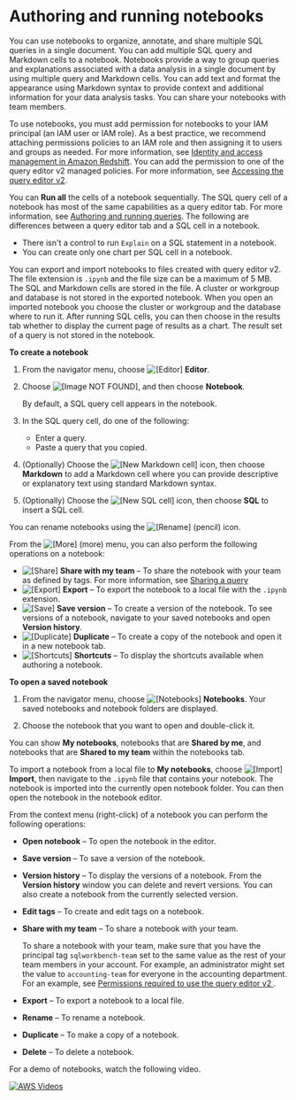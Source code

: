 # Authoring and running notebooks<a name="query-editor-v2-notebooks"></a>

You can use notebooks to organize, annotate, and share multiple SQL queries in a single document\. You can add multiple SQL query and Markdown cells to a notebook\. Notebooks provide a way to group queries and explanations associated with a data analysis in a single document by using multiple query and Markdown cells\. You can add text and format the appearance using Markdown syntax to provide context and additional information for your data analysis tasks\. You can share your notebooks with team members\.

To use notebooks, you must add permission for notebooks to your IAM principal \(an IAM user or IAM role\)\. As a best practice, we recommend attaching permissions policies to an IAM role and then assigning it to users and groups as needed\. For more information, see [Identity and access management in Amazon Redshift](https://docs.aws.amazon.com/redshift/latest/mgmt/redshift-iam-authentication-access-control.html)\. You can add the permission to one of the query editor v2 managed policies\. For more information, see [Accessing the query editor v2](query-editor-v2-getting-started.md#query-editor-v2-configure)\.

You can **Run all** the cells of a notebook sequentially\. The SQL query cell of a notebook has most of the same capabilities as a query editor tab\. For more information, see [Authoring and running queries](query-editor-v2-query-run.md)\. The following are differences between a query editor tab and a SQL cell in a notebook\.
+ There isn't a control to run `Explain` on a SQL statement in a notebook\.
+ You can create only one chart per SQL cell in a notebook\.

You can export and import notebooks to files created with query editor v2\. The file extension is `.ipynb` and the file size can be a maximum of 5 MB\. The SQL and Markdown cells are stored in the file\. A cluster or workgroup and database is not stored in the exported notebook\. When you open an imported notebook you choose the cluster or workgroup and the database where to run it\. After running SQL cells, you can then choose in the results tab whether to display the current page of results as a chart\. The result set of a query is not stored in the notebook\.

**To create a notebook**

1. From the navigator menu, choose ![\[Editor\]](http://docs.aws.amazon.com/redshift/latest/mgmt/images/qev2-align-left.png) **Editor**\.

1. Choose ![\[Image NOT FOUND\]](http://docs.aws.amazon.com/redshift/latest/mgmt/images/add-plus.png), and then choose **Notebook**\.

   By default, a SQL query cell appears in the notebook\.

1. In the SQL query cell, do one of the following:
   + Enter a query\.
   + Paste a query that you copied\.

1. \(Optionally\) Choose the ![\[New Markdown cell\]](http://docs.aws.amazon.com/redshift/latest/mgmt/images/add-plus.png) icon, then choose **Markdown** to add a Markdown cell where you can provide descriptive or explanatory text using standard Markdown syntax\. 

1. \(Optionally\) Choose the ![\[New SQL cell\]](http://docs.aws.amazon.com/redshift/latest/mgmt/images/add-plus.png) icon, then choose **SQL** to insert a SQL cell\. 

You can rename notebooks using the ![\[Rename\]](http://docs.aws.amazon.com/redshift/latest/mgmt/images/qev2-edit.png) \(pencil\) icon\.

From the ![\[More\]](http://docs.aws.amazon.com/redshift/latest/mgmt/images/qev2-more.png) \(more\) menu, you can also perform the following operations on a notebook:
+ ![\[Share\]](http://docs.aws.amazon.com/redshift/latest/mgmt/images/qev2-share.png) **Share with my team** – To share the notebook with your team as defined by tags\. For more information, see [Sharing a query](query-editor-v2-team.md#query-editor-v2-query-share)
+ ![\[Export\]](http://docs.aws.amazon.com/redshift/latest/mgmt/images/qev2-export.png) **Export** – To export the notebook to a local file with the `.ipynb` extension\.
+  ![\[Save\]](http://docs.aws.amazon.com/redshift/latest/mgmt/images/qev2-floppy-disk.png) **Save version** – To create a version of the notebook\. To see versions of a notebook, navigate to your saved notebooks and open **Version history**\.
+  ![\[Duplicate\]](http://docs.aws.amazon.com/redshift/latest/mgmt/images/qev2-duplicate.png) **Duplicate** – To create a copy of the notebook and open it in a new notebook tab\. 
+  ![\[Shortcuts\]](http://docs.aws.amazon.com/redshift/latest/mgmt/images/qev2-key-command.png) **Shortcuts** – To display the shortcuts available when authoring a notebook\. 



**To open a saved notebook**

1. From the navigator menu, choose ![\[Notebooks\]](http://docs.aws.amazon.com/redshift/latest/mgmt/images/qev2-manual.png) **Notebooks**\. Your saved notebooks and notebook folders are displayed\.

1. Choose the notebook that you want to open and double\-click it\.

You can show **My notebooks**, notebooks that are **Shared by me**, and notebooks that are **Shared to my team** within the notebooks tab\.

To import a notebook from a local file to **My notebooks**, choose ![\[Import\]](http://docs.aws.amazon.com/redshift/latest/mgmt/images/qev2-import.png) **Import**, then navigate to the `.ipynb` file that contains your notebook\. The notebook is imported into the currently open notebook folder\. You can then open the notebook in the notebook editor\.

From the context menu \(right\-click\) of a notebook you can perform the following operations:
+ **Open notebook** – To open the notebook in the editor\.
+ **Save version** – To save a version of the notebook\.
+ **Version history** – To display the versions of a notebook\. From the **Version history** window you can delete and revert versions\. You can also create a notebook from the currently selected version\.
+ **Edit tags** – To create and edit tags on a notebook\.
+ **Share with my team** – To share a notebook with your team\.

  To share a notebook with your team, make sure that you have the principal tag `sqlworkbench-team` set to the same value as the rest of your team members in your account\. For example, an administrator might set the value to `accounting-team` for everyone in the accounting department\.  For an example, see [Permissions required to use the query editor v2 ](redshift-iam-access-control-identity-based.md#redshift-policy-resources.required-permissions.query-editor-v2)\.
+ **Export** – To export a notebook to a local file\.
+ **Rename** – To rename a notebook\.
+ **Duplicate** – To make a copy of a notebook\.
+ **Delete** – To delete a notebook\.

For a demo of notebooks, watch the following video\. 

[![AWS Videos](http://img.youtube.com/vi/https://www.youtube.com/embed/GNahyu7j98M/0.jpg)](http://www.youtube.com/watch?v=https://www.youtube.com/embed/GNahyu7j98M)